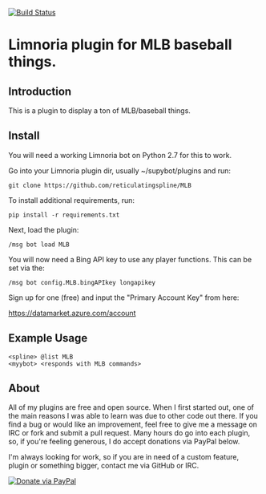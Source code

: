 [![Build Status](https://travis-ci.org/reticulatingspline/MLB.svg?branch=master)](https://travis-ci.org/reticulatingspline/MLB)

# Limnoria plugin for MLB baseball things.

## Introduction

This is a plugin to display a ton of MLB/baseball things.

## Install

You will need a working Limnoria bot on Python 2.7 for this to work.

Go into your Limnoria plugin dir, usually ~/supybot/plugins and run:

```
git clone https://github.com/reticulatingspline/MLB
```

To install additional requirements, run:

```
pip install -r requirements.txt 
```

Next, load the plugin:

```
/msg bot load MLB
```

You will now need a Bing API key to use any player functions. This can be set via the:

```
/msg bot config.MLB.bingAPIkey longapikey

```

Sign up for one (free) and input the "Primary Account Key" from here:

https://datamarket.azure.com/account


## Example Usage

```
<spline> @list MLB
<myybot> <responds with MLB commands>
```

## About

All of my plugins are free and open source. When I first started out, one of the main reasons I was
able to learn was due to other code out there. If you find a bug or would like an improvement, feel
free to give me a message on IRC or fork and submit a pull request. Many hours do go into each plugin,
so, if you're feeling generous, I do accept donations via PayPal below.

I'm always looking for work, so if you are in need of a custom feature, plugin or something bigger, contact me via GitHub or IRC.

[![Donate via PayPal](https://www.paypalobjects.com/en_US/i/btn/btn_donate_SM.gif)](https://www.paypal.com/cgi-bin/webscr?cmd=_donations&business=N2MKJ2CVZQE96&lc=US&currency_code=USD&bn=PP%2dDonationsBF%3abtn_donate_SM%2egif%3aNonHosted)
